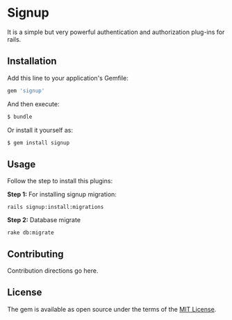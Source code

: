 # Signup
It is a simple but very powerful authentication and authorization plug-ins for rails.

## Installation
Add this line to your application's Gemfile:

```ruby
gem 'signup'
```

And then execute:
```bash
$ bundle
```

Or install it yourself as:
```bash
$ gem install signup
```

## Usage
Follow the step to install this plugins:

**Step 1:**
For installing signup migration:

```
rails signup:install:migrations
```

**Step 2:**
Database migrate

```
rake db:migrate
```

## Contributing
Contribution directions go here.

## License
The gem is available as open source under the terms of the [MIT License](http://opensource.org/licenses/MIT).
